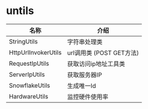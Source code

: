 # untils
名称|介绍
---|---
StringUtils | 字符串处理类
HttpUrlInvokerUtils | url调用类 (POST GET方法)
RequestIpUtils | 获取访问ip地址工具类
ServerIpUtils  | 获取服务器IP
SnowflakeUtils | 生成唯一Id
HardwareUtils | 监控硬件使用率